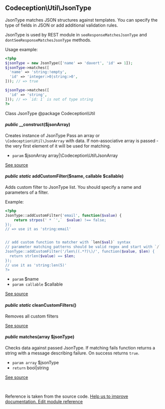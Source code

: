 
## Codeception\Util\JsonType



JsonType matches JSON structures against templates.
You can specify the type of fields in JSON or add additional validation rules.

JsonType is used by REST module in `seeResponseMatchesJsonType` and `dontSeeResponseMatchesJsonType` methods.

Usage example:

```php
<?php
$jsonType = new JsonType(['name' => 'davert', 'id' => 1]);
$jsonType->matches([
  'name' => 'string:!empty',
  'id' => 'integer:>0|string:>0',
])); // => true

$jsonType->matches([
  'id' => 'string',
])); // => `id: 1` is not of type string
?>
```

Class JsonType
@package Codeception\Util


#### *public* __construct($jsonArray) 

Creates instance of JsonType
Pass an array or `\Codeception\Util\JsonArray` with data.
If non-associative array is passed - the very first element of it will be used for matching.

 * `param` $jsonArray array|\Codeception\Util\JsonArray

[See source](https://github.com/Codeception/Codeception/blob/2.1/src/Codeception/Util/JsonType.php#L42)

#### *public static* addCustomFilter($name, callable $callable) 

Adds custom filter to JsonType list.
You should specify a name and parameters of a filter.

Example:

```php
<?php
JsonType::addCustomFilter('email', function($value) {
    return strpos(' * `',`  $value) !== false;
});
// => use it as 'string:email'


// add custom function to matcher with `len($val)` syntax
// parameter matching patterns should be valid regex and start with `/` char
JsonType::addCustomFilter('/len\((.*?)\)/', function($value, $len) {
  return strlen($value) == $len;
});
// use it as 'string:len(5)'
?>
```

 * `param` $name
 * `param callable` $callable

[See source](https://github.com/Codeception/Codeception/blob/2.1/src/Codeception/Util/JsonType.php#L76)

#### *public static* cleanCustomFilters() 

Removes all custom filters

[See source](https://github.com/Codeception/Codeception/blob/2.1/src/Codeception/Util/JsonType.php#L84)

#### *public* matches(array $jsonType) 

Checks data against passed JsonType.
If matching fails function returns a string with a message describing failure.
On success returns `true`.

 * `param array` $jsonType
 * `return`  bool|string

[See source](https://github.com/Codeception/Codeception/blob/2.1/src/Codeception/Util/JsonType.php#L97)

<p>&nbsp;</p><div class="alert alert-warning">Reference is taken from the source code. <a href="https://github.com/Codeception/Codeception/blob/2.1/src/Codeception/Util/JsonType.php">Help us to improve documentation. Edit module reference</a></div>
